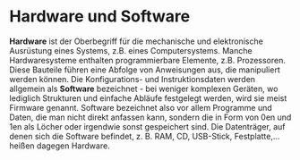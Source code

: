 # Hardware und Software
**Hardware** ist der Oberbegriff für die mechanische und elektronische Ausrüstung eines Systems, z.B. eines Computersystems.
Manche Hardwaresysteme enthalten programmierbare Elemente, z.B. Prozessoren. Diese Bauteile führen eine Abfolge von Anweisungen aus, die manipuliert werden können. Die Konfigurations- und Instruktionsdaten werden allgemein als **Software** bezeichnet - bei weniger komplexen Geräten, wo lediglich Strukturen und einfache Abläufe festgelegt werden, wird sie meist Firmware genannt. Software bezeichnet also vor allem Programme und Daten, die man nicht direkt anfassen kann, sondern die in Form von 0en und 1en als Löcher oder irgendwie sonst gespeichert sind. Die Datenträger, auf denen sich die Software befindet, z. B. RAM, CD, USB-Stick, Festplatte,... heißen dagegen Hardware.

